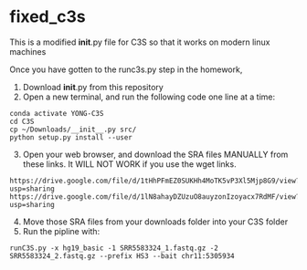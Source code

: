 # fixed_c3s
This is a modified __init__.py file for C3S so that it works on modern linux machines  

Once you have gotten to the runc3s.py step in the homework,  
1. Download __init__.py from this repository  
2. Open a new terminal, and run the following code one line at a time:  
```
conda activate YONG-C3S
cd C3S
cp ~/Downloads/__init__.py src/
python setup.py install --user 
```
3. Open your web browser, and download the SRA files MANUALLY from these links. It WILL NOT WORK if you use the wget links.  
```
https://drive.google.com/file/d/1tHhPFmEZ0SUKHh4MoTK5vP3Xl5Mjp8G9/view?usp=sharing
https://drive.google.com/file/d/1lN8ahayDZUzuO8auyzonIzoyacx7RdMF/view?usp=sharing

```
4. Move those SRA files from your downloads folder into your C3S folder
5. Run the pipline with:
```
runC3S.py -x hg19_basic -1 SRR5583324_1.fastq.gz -2 SRR5583324_2.fastq.gz --prefix HS3 --bait chr11:5305934
```
